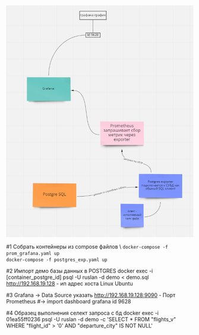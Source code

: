![img](images/scheme.png)

#1 Собрать контейнеры из compose файлов
\ `docker-compose -f prom_grafana.yaml up`\
`docker-compose -f postgres_exp.yaml up`

#2 Импорт демо базы данных в POSTGRES
docker exec -i [container_postgre_id] psql -U ruslan -d demo < demo.sql
http://192.168.19.128 - ип адрес хоста Linux Ubuntu

#3 Grafana -> Data Source указать http://192.168.19.128:9090 - Порт Prometheus
#-> import dashboard grafana id 9628

#4 Образец выполнения селект запроса с бд
docker exec -i 01ea55ff0236 psql -U ruslan -d demo -c 'SELECT * FROM "flights_v" WHERE "flight_id" > '0' AND "departure_city" IS NOT NULL'
